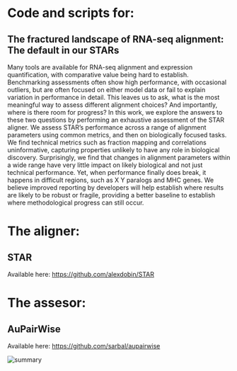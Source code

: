 # Code and scripts for: 
## The fractured landscape of RNA-seq alignment: The default in our STARs

Many tools are available for RNA-seq alignment and expression quantification, with comparative value being hard to establish. Benchmarking assessments often show high performance, with occasional outliers, but are often focused on either model data or fail to explain variation in performance in detail. This leaves us to ask, what is the most meaningful way to assess different alignment choices? And importantly, where is there room for progress? In this work, we explore the answers to these two questions by performing an exhaustive assessment of the STAR aligner. We assess STAR’s performance across a range of alignment parameters using common metrics, and then on biologically focused tasks. We find technical metrics such as fraction mapping and correlations uninformative, capturing properties unlikely to have any role in biological discovery. Surprisingly, we find that changes in alignment parameters within a wide range have very little impact on likely biological and not just technical performance. Yet, when performance finally does break, it happens in difficult regions, such as X Y paralogs and MHC genes. We believe improved reporting by developers will help establish where results are likely to be robust or fragile, providing a better baseline to establish where methodological progress can still occur. 

# The aligner: 
## STAR 
Available here: 
https://github.com/alexdobin/STAR

# The assesor: 
## AuPairWise
Available here: 
https://github.com/sarbal/aupairwise


![summary](https://github.com/sarbal/aligner/blob/master/imgs/icefloe.png "summary")
